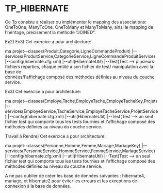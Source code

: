 # TP_HIBERNATE

Ce Tp consiste à réaliser ou implémenter le mapping des associations: OneToOne, ManyToOne, OneToMany et ManyToMany, ainsi le mapping de l'héritage, précisément la méthode "JOINED".

Ex2)
Ex3)
Cet exercice a pour architecture:

ma.projet--classes(Produit,Categorie,LigneCommandeProduit)
        |--services(ProduitService,CategorieService,LigneCommandeProduitService)
        |--config(hibernate.cfg.xml)
        |--util(HibernateUtil)
        |--Test(Test --> plusieurs fichiers réparties, chaque entité a son fichier de test/ manipulation avec la base de         
        données/l'affichage composé des méthodes définies au niveau du couche service.
        
Ex3)
Cet exercice a pour architecture:

ma.projet--classes(Employe,Tache,EmployeTache,EmployeTacheKey,Projet)
        |--services(EmployeService,TacheService,EmployeTacheService,ProjetService)
        |--config(hibernate.cfg.xml)
        |--util(HibernateUtil)
        |--Test(Test --> un seul fichier test qui comporte tous les tests fournies et l'affichage composé des méthodes définies au niveau           du couche service.

Travail à Rendre)
Cet exercice a pour architecture:

ma.projet--classes(Personne,Homme,Femme,Mariage,MariageKey)
        |--services(PersonneService,HommeService,FemmeService,MariageService)
        |--config(hibernate.cfg.xml)
        |--util(HibernateUtil)
        |--Test(Test --> un seul fichier test qui comporte tous les tests fournies et l'affichage composé des méthodes définies au niveau           du couche service.

A ne pas oublier de créer les base de données suivantes : hibernate4, mariage, et hibernate2 pour éviter les erreurs et les exceptions de connexion à la base de données.
